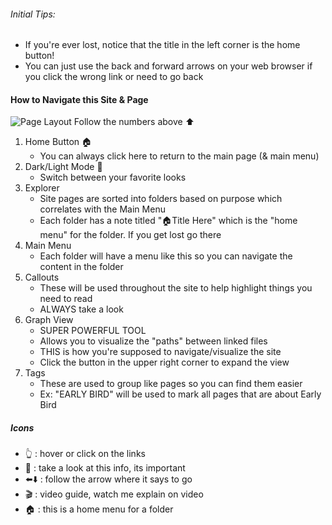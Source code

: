 ###### Initial Tips:
- If you're ever lost, notice that the title in the left corner is the home button!
- You can just use the back and forward arrows on your web browser if you click the wrong link or need to go back

#### How to Navigate this Site & Page

![Page Layout](Page%20Layout.png)
Follow the numbers above ⬆️
1. Home Button 🏠
	- You can always click here to return to the main page (& main menu)
2. Dark/Light Mode 🌙
	- Switch between your favorite looks
3. Explorer 
	- Site pages are sorted into folders based on purpose which correlates with the Main Menu
	- Each folder has a note titled "🏠Title Here" which is the "home menu" for the folder. If you get lost go there
4. Main Menu 
	- Each folder will have a menu like this so you can navigate the content in the folder
5. Callouts
	- These will be used throughout the site to help highlight things you need to read
	- ALWAYS take a look
6. Graph View
    - SUPER POWERFUL TOOL
    - Allows you to visualize the "paths" between linked files
    - THIS is how you're supposed to navigate/visualize the site
    - Click the button in the upper right corner to expand the view
7. Tags
    - These are used to group like pages so you can find them easier
    - Ex: "EARLY BIRD" will be used to mark all pages that are about Early Bird

##### Icons
- 👆 : hover or click on the links
- 🔎 : take a look at this info, its important
- ⬅️⬇️ : follow the arrow where it says to go
- 🎬 : video guide, watch me explain on video
- 🏠 : this is a home menu for a folder



